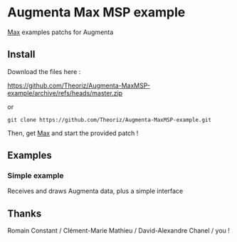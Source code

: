 # Augmenta Max MSP example

[Max][] examples patchs for Augmenta

Install
-------

Download the files here :

https://github.com/Theoriz/Augmenta-MaxMSP-example/archive/refs/heads/master.zip

or

```
git clone https://github.com/Theoriz/Augmenta-MaxMSP-example.git
```

Then, get [Max][] and start the provided patch !

Examples
--------

### Simple example

Receives and draws Augmenta data, plus a simple interface

Thanks
------

Romain Constant / Clément-Marie Mathieu / David-Alexandre Chanel / you !

[Max]: https://cycling74.com/
[Théoriz studio]: http://www.theoriz.com/
